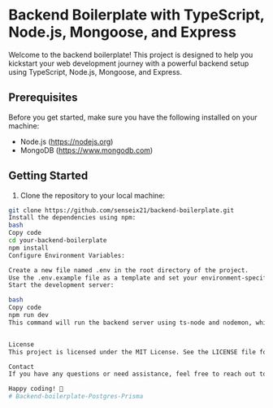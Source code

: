 # Backend Boilerplate with TypeScript, Node.js, Mongoose, and Express

Welcome to the backend boilerplate! This project is designed to help you kickstart your web development journey with a powerful backend setup using TypeScript, Node.js, Mongoose, and Express.

## Prerequisites

Before you get started, make sure you have the following installed on your machine:

- Node.js (<https://nodejs.org>)
- MongoDB (<https://www.mongodb.com>)

## Getting Started

1. Clone the repository to your local machine:

```bash
git clone https://github.com/senseix21/backend-boilerplate.git
Install the dependencies using npm:
bash
Copy code
cd your-backend-boilerplate
npm install
Configure Environment Variables:

Create a new file named .env in the root directory of the project.
Use the .env.example file as a template and set your environment-specific values.
Start the development server:

bash
Copy code
npm run dev
This command will run the backend server using ts-node and nodemon, which automatically reloads the server on code changes.


License
This project is licensed under the MIT License. See the LICENSE file for details.

Contact
If you have any questions or need assistance, feel free to reach out to me at your-email@example.com or via GitHub.

Happy coding! 🚀
#   B a c k e n d - b o i l e r p l a t e - P o s t g r e s - P r i s m a  
 